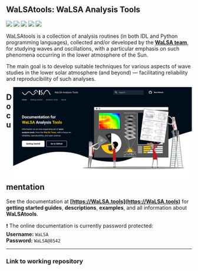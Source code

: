 ## WaLSAtools: WaLSA Analysis Tools

<p align="left">
    <a href="#"><img src="https://img.shields.io/badge/WaLSAtools-v1.0-0066cc"></a> 
    <a href="https://walsa.team" title="" target="_blank"><img src="https://img.shields.io/badge/copyright-WaLSA%20Team-000d1a"></a>
    <a href="https://walsa.tools/license"><img src="https://img.shields.io/badge/license-MIT-yellow.svg"></a>
    <a href="#"><img src="https://zenodo.org/badge/DOI/zenodo:%20tbd.svg"></a> 
    <a href="https://github.com/WaLSAteam/WaLSAtools/actions/workflows/ci.yml"><img src="https://github.com/WaLSAteam/WaLSAtools/workflows/workflow/badge.svg"></a>
</p>

WaLSAtools is a collection of analysis routines (in both IDL and Python programming languages), collected and/or developed by the [**WaLSA team**](https://WaLSA.team), for studying waves and oscillations, with a particular emphasis on such phenomena occurring in the lower atmosphere of the Sun.

The main goal is to develop suitable techniques for various aspects of wave studies in the lower solar atmosphere (and beyond) — facilitating reliability and reproducibility of such analyses.

<a href="https://WaLSA.tools" target="_blank"><img align="right" src="docs/assets/screenshots/WaLSAtool_documentation_screenshot.jpg" alt="" width="485" height="auto" /></a>

## Documentation

See the documentation at **[https://WaLSA.tools](https://WaLSA.tools)** for **getting started guides**, **descriptions**, **examples**, and all information about **WaLSAtools**.

:exclamation: The online documentation is currently password protected:<br/>
**Username:** `WaLSA`<br/>
**Password:** `WaLSA@8542`

---

### Link to working repository

